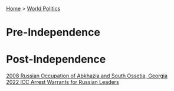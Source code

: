 [Home](../../index) > [World Politics](../World%20Politics)
# Pre-Independence

# Post-Independence
[2008 Russian Occupation of Abkhazia and South Ossetia, Georgia](2008%20Russian%20Occupation%20of%20Abkhazia%20and%20South%20Ossetia,%20Georgia)  
[2022 ICC Arrest Warrants for Russian Leaders](2022%20ICC%20Arrest%20Warrants%20for%20Russian%20Leaders)  
